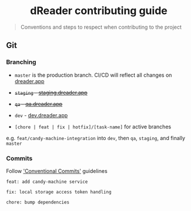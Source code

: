 <h1 align="center">dReader contributing guide</h1>

> Conventions and steps to respect when contributing to the project

## Git

### Branching

- `master` is the production branch. CI/CD will reflect all changes on [dreader.app](https://www.dreader.app)

- ~~`staging` - [staging.dreader.app](https://staging.dreader.app)~~

- ~~`qa` - [qa.dreader.app](https://qa.dreader.app)~~

- `dev` - [dev.dreader.app](https://dev.dreader.app)

- `[chore | feat | fix | hotfix]/[task-name]` for active branches

e.g. `feat/candy-machine-integration` into `dev`, then `qa`, `staging`, and finally `master`

### Commits

Follow ['Conventional Commits'](https://www.conventionalcommits.org/en/v1.0.0/) guidelines

`feat: add candy-machine service`

`fix: local storage access token handling`

`chore: bump dependencies`
